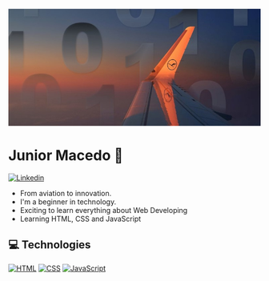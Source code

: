 <p align="center">
  <img src="git1.jpg">
</p>
  
# Junior Macedo 👋
[![Linkedin](https://img.shields.io/badge/Linkedin-blue?style=for-the-badge&logo=Linkedin&labelColor=blue)]("https://www.linkedin.com/in/osmar-m-436190138/")
  
- From aviation to innovation. 
- I'm a beginner in technology. 
- Exciting to learn everything about Web Developing
- Learning HTML, CSS and JavaScript


## 💻 Technologies

[![HTML](https://img.shields.io/badge/HTML-red?style=for-the-badge&logo=HTML5&labelColor=black)](https://github.com/JuniorMacedo91)
[![CSS](https://img.shields.io/badge/CSS-blue?style=for-the-badge&logo=CSS3&labelColor=black)](https://github.com/JuniorMacedo91)
[![JavaScript](https://img.shields.io/badge/JavaScript-yellow?style=for-the-badge&logo=javascript&labelColor=black)](https://github.com/JuniorMacedo91)

<!--
**JuniorMacedo91/JuniorMacedo91** is a ✨ _special_ ✨ repository because its `README.md` (this file) appears on your GitHub profile.
